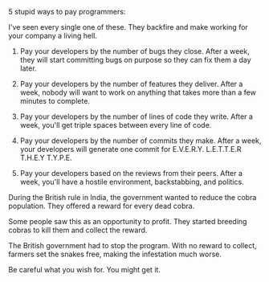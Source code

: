 5 stupid ways to pay programmers:

I've seen every single one of these. They backfire and make working for your company a living hell.

1. Pay your developers by the number of bugs they close. After a week, they will start committing bugs on purpose so they can fix them a day later.

2. Pay your developers by the number of features they deliver. After a week, nobody will want to work on anything that takes more than a few minutes to complete.

3. Pay your developers by the number of lines of code they write. After a week, you'll get triple spaces between every line of code.

4. Pay your developers by the number of commits they make. After a week, your developers will generate one commit for E.V.E.R.Y. L.E.T.T.E.R T.H.E.Y T.Y.P.E.

5. Pay your developers based on the reviews from their peers. After a week, you'll have a hostile environment, backstabbing, and politics.

During the British rule in India, the government wanted to reduce the cobra population. They offered a reward for every dead cobra.

Some people saw this as an opportunity to profit. They started breeding cobras to kill them and collect the reward.

The British government had to stop the program. With no reward to collect, farmers set the snakes free, making the infestation much worse.

Be careful what you wish for. You might get it.
